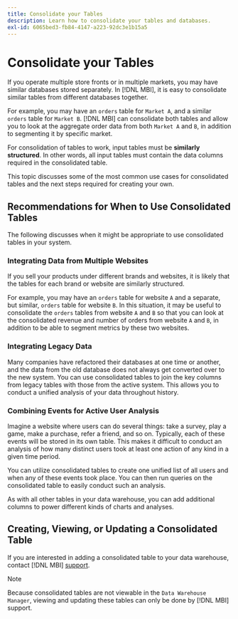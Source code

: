 ```yaml
---
title: Consolidate your Tables
description: Learn how to consolidate your tables and databases.
exl-id: 6065bed3-fb84-4147-a223-92dc3e1b15a5
---
```

# Consolidate your Tables

If you operate multiple store fronts or in multiple markets, you may have similar databases stored separately. In [!DNL MBI], it is easy to consolidate similar tables from different databases together.

For example, you may have an `orders` table for `Market A`, and a similar `orders` table for `Market B`. [!DNL MBI] can consolidate both tables and allow you to look at the aggregate order data from both `Market A` and `B`, in addition to segmenting it by specific market.

For consolidation of tables to work, input tables must be **similarly structured**. In other words, all input tables must contain the data columns required in the consolidated table.

This topic discusses some of the most common use cases for consolidated tables and the next steps required for creating your own.

## Recommendations for When to Use Consolidated Tables

The following discusses when it might be appropriate to use consolidated tables in your system.

### Integrating Data from Multiple Websites

If you sell your products under different brands and websites, it is likely that the tables for each brand or website are similarly structured.

For example, you may have an `orders` table for website `A` and a separate, but similar, `orders` table for website `B`. In this situation, it may be useful to consolidate the `orders` tables from website `A` and `B` so that you can look at the consolidated revenue and number of orders from website `A` and `B`, in addition to be able to segment metrics by these two websites.

### Integrating Legacy Data

Many companies have refactored their databases at one time or another, and the data from the old database does not always get converted over to the new system. You can use consolidated tables to join the key columns from legacy tables with those from the active system. This allows you to conduct a unified analysis of your data throughout history.

### Combining Events for Active User Analysis

Imagine a website where users can do several things: take a survey, play a game, make a purchase, refer a friend, and so on. Typically, each of these events will be stored in its own table. This makes it difficult to conduct an analysis of how many distinct users took at least one action of any kind in a given time period.

You can utilize consolidated tables to create one unified list of all users and when any of these events took place. You can then run queries on the consolidated table to easily conduct such an analysis.

As with all other tables in your data warehouse, you can add additional columns to power different kinds of charts and analyses.

## Creating, Viewing, or Updating a Consolidated Table

If you are interested in adding a consolidated table to your data warehouse, contact [!DNL MBI] [support](../guide-overview.md).

>[!NOTE]
>
>Because consolidated tables are not viewable in the `Data Warehouse Manager`, viewing and updating these tables can only be done by [!DNL MBI] support.
